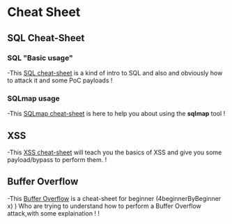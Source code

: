 # Cheat Sheet

## SQL Cheat-Sheet

### SQL "Basic usage"
-This [SQL cheat-sheet](SQL/SQL) is a kind of intro to SQL and also and obviously how to attack it and some PoC payloads !

### SQLmap usage
-This [SQLmap cheat-sheet](SQLmap/sqlmap_cheat_sheet) is here to help you about using the **sqlmap** tool !


## XSS

-This [XSS cheat-sheet](XSS/XSS) will teach you the basics of XSS and give you some payload/bypass to perform them. !


## Buffer Overflow

-This [Buffer Overflow](buffer-overflow/buffer-overflow) is a cheat-sheet for beginner (4beginnerByBeginner x) ) Who are trying to understand how to perform a Buffer Overflow attack,with some explaination ! !

